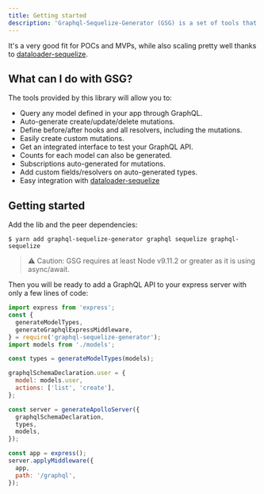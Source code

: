 ```yaml
---
title: Getting started
description: 'Graphql-Sequelize-Generator (GSG) is a set of tools that will allow you to easily generate a graphql API from your sequelize models.'
---
```


It's a very good fit for POCs and MVPs, while also scaling pretty well thanks to [dataloader-sequelize](https://github.com/mickhansen/dataloader-sequelize).

## What can I do with GSG?

The tools provided by this library will allow you to:

- Query any model defined in your app through GraphQL.
- Auto-generate create/update/delete mutations.
- Define before/after hooks and all resolvers, including the mutations.
- Easily create custom mutations.
- Get an integrated interface to test your GraphQL API.
- Counts for each model can also be generated.
- Subscriptions auto-generated for mutations.
- Add custom fields/resolvers on auto-generated types.
- Easy integration with [dataloader-sequelize](https://github.com/mickhansen/dataloader-sequelize)

## Getting started

Add the lib and the peer dependencies:

```
$ yarn add graphql-sequelize-generator graphql sequelize graphql-sequelize
```

> ⚠️
> Caution: GSG requires at least Node v9.11.2 or greater as it is using async/await.

Then you will be ready to add a GraphQL API to your express server with only a few lines of code:

```javascript
import express from 'express';
const {
  generateModelTypes,
  generateGraphqlExpressMiddleware,
} = require('graphql-sequelize-generator');
import models from './models';

const types = generateModelTypes(models);

graphqlSchemaDeclaration.user = {
  model: models.user,
  actions: ['list', 'create'],
};

const server = generateApolloServer({
  graphqlSchemaDeclaration,
  types,
  models,
});

const app = express();
server.applyMiddleware({
  app,
  path: '/graphql',
});
```
